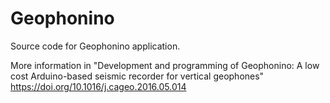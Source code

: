 # Geophonino
Source code for Geophonino application.

More information in "Development and programming of Geophonino: A low cost Arduino-based seismic recorder for vertical geophones" https://doi.org/10.1016/j.cageo.2016.05.014
